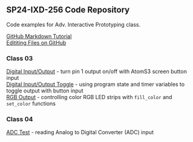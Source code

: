 ## SP24-IXD-256 Code Repository
  
Code examples for Adv. Interactive Prototyping class.  

[GitHub Markdown Tutorial](https://docs.github.com/en/get-started/writing-on-github/getting-started-with-writing-and-formatting-on-github/basic-writing-and-formatting-syntax)  
[Edititing Files on GitHub](https://docs.github.com/en/repositories/working-with-files/managing-files/editing-files)  

### Class 03  
  
[Digital Input/Output](class03/digital_input_output.py) - turn pin 1 output on/off with AtomS3 screen button input  
[Digital Input/Output Toggle](class03/digital_input_output_toggle.py) - using program state and timer variables to toggle output with button input  
[RGB Output](class03/rgb_output.py) - controlling color RGB LED strips with `fill_color` and `set_color` functions  

### Class 04  
  
[ADC Test](class04/adc_test.py) - reading Analog to Digital Converter (ADC) input  

